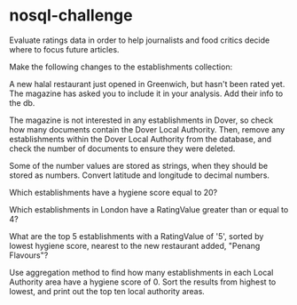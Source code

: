 # nosql-challenge

Evaluate ratings data in order to help journalists and food critics decide where to focus future articles.

Make the following changes to the establishments collection:

  A new halal restaurant just opened in Greenwich, but hasn't been rated yet. The magazine has asked you to include it in your analysis. Add their info to the db.
  
  The magazine is not interested in any establishments in Dover, so check how many documents contain the Dover Local Authority. Then, remove any establishments within      the Dover Local Authority from the database, and check the number of documents to ensure they were deleted.

  Some of the number values are stored as strings, when they should be stored as numbers. Convert latitude and longitude to decimal numbers.
  
  Which establishments have a hygiene score equal to 20?

  Which establishments in London have a RatingValue greater than or equal to 4?
  
  What are the top 5 establishments with a RatingValue of '5', sorted by lowest hygiene score, nearest to the new restaurant added, "Penang Flavours"?
  
  Use aggregation method to find how many establishments in each Local Authority area have a hygiene score of 0. Sort the results from highest to lowest, and print out     the top ten local authority areas.

